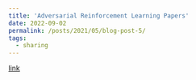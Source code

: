 ```yaml
---
title: 'Adversarial Reinforcement Learning Papers'
date: 2022-09-02
permalink: /posts/2021/05/blog-post-5/
tags:
  - sharing
---
```


[link](https://github.com/TimeBreaker/Adversarial-Reinforcement-Learning-Papers)


